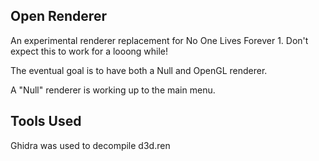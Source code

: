## Open Renderer

An experimental renderer replacement for No One Lives Forever 1. Don't expect this to work for a looong while!

The eventual goal is to have both a Null and OpenGL renderer.

A "Null" renderer is working up to the main menu.


## Tools Used

Ghidra was used to decompile d3d.ren